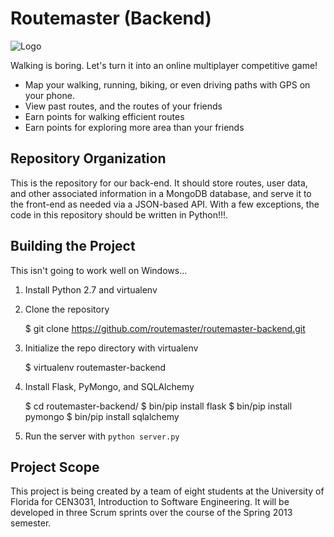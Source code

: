 Routemaster (Backend)
=====================

![Logo](https://www.cise.ufl.edu/~woodruff/routemaster/logo_small.png)

Walking is boring. Let's turn it into an online multiplayer competitive game!

- Map your walking, running, biking, or even driving paths with GPS on your
  phone.
- View past routes, and the routes of your friends
- Earn points for walking efficient routes
- Earn points for exploring more area than your friends

Repository Organization
-----------------------

This is the repository for our back-end. It should store routes, user data, and
other associated information in a MongoDB database, and serve it to the
front-end as needed via a JSON-based API. With a few exceptions, the code in
this repository should be written in Python!!!.

Building the Project
--------------------

This isn't going to work well on Windows...

1. Install Python 2.7 and virtualenv
2. Clone the repository

    $ git clone https://github.com/routemaster/routemaster-backend.git

3. Initialize the repo directory with virtualenv

    $ virtualenv routemaster-backend

4. Install Flask, PyMongo, and SQLAlchemy

    $ cd routemaster-backend/
    $ bin/pip install flask
    $ bin/pip install pymongo
    $ bin/pip install sqlalchemy

3. Run the server with `python server.py`

Project Scope
-------------

This project is being created by a team of eight students at the University of
Florida for CEN3031, Introduction to Software Engineering. It will be developed
in three Scrum sprints over the course of the Spring 2013 semester.
